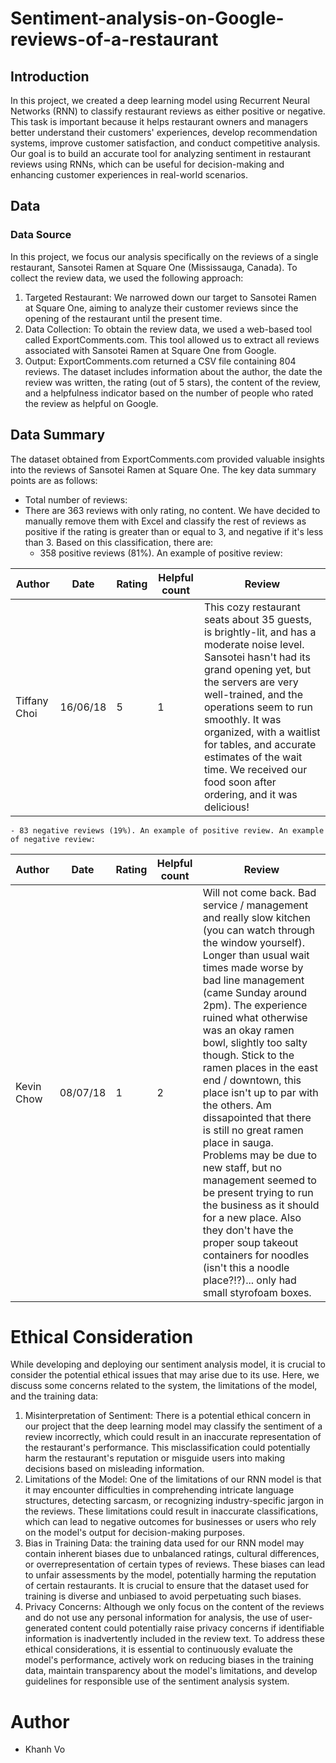 # Sentiment-analysis-on-Google-reviews-of-a-restaurant

## Introduction
In this project, we created a deep learning model using Recurrent Neural Networks (RNN) to classify restaurant reviews as either positive or negative. This task is important because it helps restaurant owners and managers better understand their customers' experiences, develop recommendation systems, improve customer satisfaction, and conduct competitive analysis. Our goal is to build an accurate tool for analyzing sentiment in restaurant reviews using RNNs, which can be useful for decision-making and enhancing customer experiences in real-world scenarios.

## Data
### Data Source
In this project, we focus our analysis specifically on the reviews of a single restaurant, Sansotei Ramen at Square One (Mississauga, Canada). To collect the review data, we used the following approach:
1.	Targeted Restaurant: We narrowed down our target to Sansotei Ramen at Square One, aiming to analyze their customer reviews since the opening of the restaurant until the present time.
2.	Data Collection: To obtain the review data, we used a web-based tool called ExportComments.com. This tool allowed us to extract all reviews associated with Sansotei Ramen at Square One from Google.
3.	Output: ExportComments.com returned a CSV file containing 804 reviews. The dataset includes information about the author, the date the review was written, the rating (out of 5 stars), the content of the review, and a helpfulness indicator based on the number of people who rated the review as helpful on Google.

## Data Summary
The dataset obtained from ExportComments.com provided valuable insights into the reviews of Sansotei Ramen at Square One. The key data summary points are as follows:
- Total number of reviews:
- There are 363 reviews with only rating, no content. We have decided to manually remove them with Excel and classify the rest of reviews as positive if the rating is greater than or equal to 3, and negative if it's less than 3. Based on this classification, there are:
    - 358 positive reviews (81%). An example of positive review:
    
|Author|Date|Rating|Helpful count|Review|
|------|----|------|-------------|------|
|Tiffany Choi|16/06/18|5|1|This cozy restaurant seats about 35 guests, is brightly-lit, and has a moderate noise level. Sansotei hasn't had its grand opening yet, but the servers are very well-trained, and the operations seem to run smoothly. It was organized, with a waitlist for tables, and accurate estimates of the wait time. We received our food soon after ordering, and it was delicious!|

    - 83 negative reviews (19%). An example of positive review. An example of negative review:

|Author|Date|Rating|Helpful count|Review|
|------|----|------|-------------|------|
|Kevin Chow|08/07/18|1|2|Will not come back. Bad service / management and really slow kitchen (you can watch through the window yourself). Longer than usual wait times made worse by bad line management (came Sunday around 2pm). The experience ruined what otherwise was an okay ramen bowl, slightly too salty though. Stick to the ramen places in the east end / downtown, this place isn't up to par with the others. Am dissapointed that there is still no great ramen place in sauga. Problems may be due to new staff, but no management seemed to be present trying to run the business as it should for a new place. Also they don't have the proper soup takeout containers for noodles (isn't this a noodle place?!?)... only had small styrofoam boxes.|

# Ethical Consideration
While developing and deploying our sentiment analysis model, it is crucial to consider the potential ethical issues that may arise due to its use. Here, we discuss some concerns related to the system, the limitations of the model, and the training data:
1.	Misinterpretation of Sentiment: There is a potential ethical concern in our project that the deep learning model may classify the sentiment of a review incorrectly, which could result in an inaccurate representation of the restaurant's performance. This misclassification could potentially harm the restaurant's reputation or misguide users into making decisions based on misleading information.
2.	Limitations of the Model: One of the limitations of our RNN model is that it may encounter difficulties in comprehending intricate language structures, detecting sarcasm, or recognizing industry-specific jargon in the reviews. These limitations could result in inaccurate classifications, which can lead to negative outcomes for businesses or users who rely on the model's output for decision-making purposes.
3.	Bias in Training Data: the training data used for our RNN model may contain inherent biases due to unbalanced ratings, cultural differences, or overrepresentation of certain types of reviews. These biases can lead to unfair assessments by the model, potentially harming the reputation of certain restaurants. It is crucial to ensure that the dataset used for training is diverse and unbiased to avoid perpetuating such biases. 
4.	Privacy Concerns: Although we only focus on the content of the reviews and do not use any personal information for analysis, the use of user-generated content could potentially raise privacy concerns if identifiable information is inadvertently included in the review text.
To address these ethical considerations, it is essential to continuously evaluate the model's performance, actively work on reducing biases in the training data, maintain transparency about the model's limitations, and develop guidelines for responsible use of the sentiment analysis system.

# Author
- Khanh Vo
